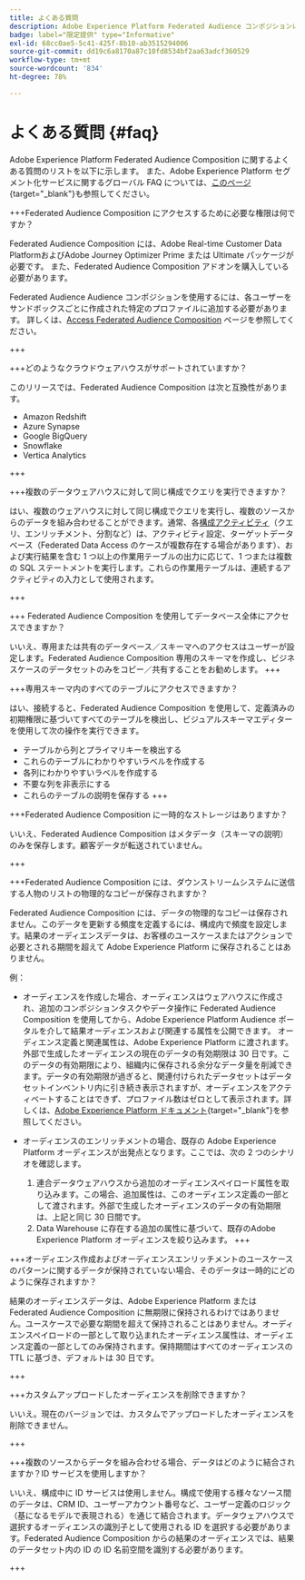 ```yaml
---
title: よくある質問
description: Adobe Experience Platform Federated Audience コンポジションに関するよくある質問です
badge: label="限定提供" type="Informative"
exl-id: 68cc0ae5-5c41-425f-8b10-ab3515294006
source-git-commit: dd19c6a8170a87c10fd8534bf2aa63adcf360529
workflow-type: tm+mt
source-wordcount: '834'
ht-degree: 78%

---
```


# よくある質問 {#faq}

Adobe Experience Platform Federated Audience Composition に関するよくある質問のリストを以下に示します。 また、Adobe Experience Platform セグメント化サービスに関するグローバル FAQ については、[このページ](https://experienceleague.adobe.com/ja/docs/experience-platform/segmentation/faq){target="_blank"}も参照してください。


+++Federated Audience Composition にアクセスするために必要な権限は何ですか？

Federated Audience Composition には、Adobe Real-time Customer Data PlatformおよびAdobe Journey Optimizer Prime または Ultimate パッケージが必要です。 また、Federated Audience Composition アドオンを購入している必要があります。

Federated Audience Audience コンポジションを使用するには、各ユーザーをサンドボックスごとに作成された特定のプロファイルに追加する必要があります。 詳しくは、[Access Federated Audience Composition](access-prerequisites.md) ページを参照してください。

+++

+++どのようなクラウドウェアハウスがサポートされていますか？

このリリースでは、Federated Audience Composition は次と互換性があります。

* Amazon Redshift
* Azure Synapse
* Google BigQuery
* Snowflake
* Vertica Analytics

+++


+++複数のデータウェアハウスに対して同じ構成でクエリを実行できますか？

はい、複数のウェアハウスに対して同じ構成でクエリを実行し、複数のソースからのデータを組み合わせることができます。通常、各[構成アクティビティ](../compositions/orchestrate-activities.md)（クエリ、エンリッチメント、分割など）は、アクティビティ設定、ターゲットデータベース（Federated Data Access のケースが複数存在する場合があります）、および実行結果を含む 1 つ以上の作業用テーブルの出力に応じて、1 つまたは複数の SQL ステートメントを実行します。これらの作業用テーブルは、連続するアクティビティの入力として使用されます。

+++

+++ Federated Audience Composition を使用してデータベース全体にアクセスできますか？

いいえ、専用または共有のデータベース／スキーマへのアクセスはユーザーが設定します。Federated Audience Composition 専用のスキーマを作成し、ビジネスケースのデータセットのみをコピー／共有することをお勧めします。
+++



+++専用スキーマ内のすべてのテーブルにアクセスできますか？

はい、接続すると、Federated Audience Composition を使用して、定義済みの初期権限に基づいてすべてのテーブルを検出し、ビジュアルスキーマエディターを使用して次の操作を実行できます。

* テーブルから列とプライマリキーを検出する
* これらのテーブルにわかりやすいラベルを作成する
* 各列にわかりやすいラベルを作成する
* 不要な列を非表示にする
* これらのテーブルの説明を保存する
+++


+++Federated Audience Composition に一時的なストレージはありますか？

いいえ、Federated Audience Composition はメタデータ（スキーマの説明）のみを保存します。顧客データが転送されていません。<!--The Audience export flow is done directly from Adobe Experience Platform Audience Portal (via [Destination](../connections/destinations.md)) to the customer database. The creation and update flow is done directly from your data warehouse database to Adobe Experience Platform Audience Portal.-->

+++

+++Federated Audience Composition には、ダウンストリームシステムに送信する人物のリストの物理的なコピーが保存されますか？

Federated Audience Composition には、データの物理的なコピーは保存されません。このデータを更新する頻度を定義するには、構成内で頻度を設定します。結果のオーディエンスデータは、お客様のユースケースまたはアクションで必要とされる期間を超えて Adobe Experience Platform に保存されることはありません。

例：

* オーディエンスを作成した場合、オーディエンスはウェアハウスに作成され、追加のコンポジションタスクやデータ操作に Federated Audience Composition を使用してから、Adobe Experience Platform Audience ポータルを介して結果オーディエンスおよび関連する属性を公開できます。 オーディエンス定義と関連属性は、Adobe Experience Platform に渡されます。
外部で生成したオーディエンスの現在のデータの有効期限は 30 日です。このデータの有効期限により、組織内に保存される余分なデータ量を削減できます。データの有効期限が過ぎると、関連付けられたデータセットはデータセットインベントリ内に引き続き表示されますが、オーディエンスをアクティベートすることはできず、プロファイル数はゼロとして表示されます。詳しくは、[Adobe Experience Platform ドキュメント](https://experienceleague.adobe.com/ja/docs/experience-platform/segmentation/faq#how-long-do-externally-generated-audiences-last-for){target="_blank"}を参照してください。

* オーディエンスのエンリッチメントの場合、既存の Adobe Experience Platform オーディエンスが出発点となります。ここでは、次の 2 つのシナリオを確認します。
   1. 連合データウェアハウスから追加のオーディエンスペイロード属性を取り込みます。この場合、追加属性は、このオーディエンス定義の一部として渡されます。外部で生成したオーディエンスのデータの有効期限は、上記と同じ 30 日間です。
   1. Data Warehouse に存在する追加の属性に基づいて、既存のAdobe Experience Platform オーディエンスを絞り込みます。<!--For example, you have an audience of customers who have shown interest in a particular product on the website for the last two months. You now want to take this audience and further segment it using Federated Audience Composition to only include customers who have a high credit score. The credit score is deemed sensitive and individual credit score data points are not copied over from the data warehouse.-->
+++

+++オーディエンス作成およびオーディエンスエンリッチメントのユースケースのパターンに関するデータが保持されていない場合、そのデータは一時的にどのように保存されますか？

結果のオーディエンスデータは、Adobe Experience Platform または Federated Audience Composition に無期限に保持されるわけではありません。ユースケースで必要な期間を超えて保持されることはありません。オーディエンスペイロードの一部として取り込まれたオーディエンス属性は、オーディエンス定義の一部としてのみ保持されます。保持期間はすべてのオーディエンスの TTL に基づき、デフォルトは 30 日です。

+++

+++カスタムアップロードしたオーディエンスを削除できますか？

いいえ。現在のバージョンでは、カスタムでアップロードしたオーディエンスを削除できません。<!--that are not used in downstream activation directly in Audience Portal by simply selecting delete from the actions menu. Learn more in [Adobe Experience Platform documentation](https://experienceleague.adobe.com/en/docs/experience-platform/segmentation/faq#how-do-i-put-an-audience-in-the-deleted-state){target="_blank"}.-->

+++

+++複数のソースからデータを組み合わせる場合、データはどのように結合されますか？ID サービスを使用しますか？

いいえ、構成中に ID サービスは使用しません。構成で使用する様々なソース間のデータは、CRM ID、ユーザーアカウント番号など、ユーザー定義のロジック（基になるモデルで表現される）を通じて結合されます。データウェアハウスで選択するオーディエンスの識別子として使用される ID を選択する必要があります。Federated Audience Composition からの結果のオーディエンスでは、結果のデータセット内の ID の ID 名前空間を識別する必要があります。

+++

<!--
+++If I want to combine federated data with datasets that live in Adobe Experience Platform, how is this done?

Likewise, the Identity Service is not being leveraged in this scenario either. The data model underpinning a composition needs to express how the data warehouse data and the audience to be enriched are related. e.g. assume an existing audience in Adobe Experience Platform contains several attributes, among which is the CRM ID. Assume transactional data is in the data warehouse containing purchases with various attributes, including the CRM ID of the purchaser. The end-user would have to specify that the CRM ID for both objects is used to stitch the two objects together.

+++
-->
